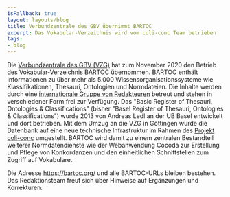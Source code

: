 ```yaml
---
isFallback: true
layout: layouts/blog
title: Verbundzentrale des GBV übernimmt BARTOC
excerpt: Das Vokabular-Verzeichnis wird vom coli-conc Team betrieben
tags:
- blog
---
```


Die [Verbundzentrale des GBV (VZG)](https://www.gbv.de) hat zum November 2020 den Betrieb des Vokabular-Verzeichnis BARTOC übernommen. BARTOC enthält Informationen zu über mehr als 5.000 Wissensorganisationssysteme wie Klassifikationen, Thesauri, Ontologien und Normdateien. Die Inhalte werden durch eine [internationale Gruppe von Redakteuren](http://bartoc.org/contact) betreut und stehen in verschiedener Form frei zur Verfügung. Das "Basic Register of Thesauri, Ontologies & Classifications" (bisher "Basel Register of Thesauri, Ontologies & Classifications") wurde 2013 von Andreas Ledl an der UB Basel entwickelt und dort betrieben. Mit dem Umzug an die VZG in Göttingen wurde die Datenbank auf eine neue technische Infrastruktur im Rahmen des [Projekt coli-conc](https://coli-conc.gbv.de/) umgestellt. BARTOC wird damit zu einem zentralen Bestandteil weiterer Normdatendienste wie der Webanwendung Cocoda zur Erstellung und Pflege von Konkordanzen und den einheitlichen Schnittstellen zum Zugriff auf Vokabulare.

Die Adresse <https://bartoc.org/> und alle BARTOC-URLs bleiben bestehen. Das Redaktionsteam freut sich über Hinweise auf Ergänzungen und Korrekturen.
